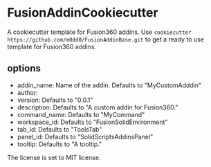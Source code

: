 # FusionAddinCookiecutter
A cookiecutter template for Fusion360 addins.
Use `cookiecutter https://github.com/m0dd0/FusionAddinBase.git` to get a ready to use template for Fusion360 addins.

## options
- addin_name: Name of the addin. Defaults to "MyCustomAdddin"
- author:
- version: Defaults to "0.0.1"
- description: Defaults to "A custom addin for Fusion360."
- command_name: Defaults to "MyCommand"
- workspace_id: Defaults to "FusionSolidEnvironment"
- tab_id: Defaults to "ToolsTab"
- panel_id: Defaults to "SolidScriptsAddinsPanel"
- tooltip: Defaults to "A tooltip."

The license is set to MIT license.
